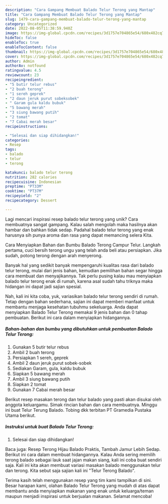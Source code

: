 ```yaml
---
description: "Cara Gampang Membuat Balado Telur Terong yang Mantap"
title: "Cara Gampang Membuat Balado Telur Terong yang Mantap"
slug: 1479-cara-gampang-membuat-balado-telur-terong-yang-mantap
category: Uncategorized
date: 2022-08-05T11:38:59.940Z
image: https://img-global.cpcdn.com/recipes/3d1757e704865e54/680x482cq70/balado-telur-terong-foto-resep-utama.jpg
hideToc: false
enableToc: true
enableTocContent: false
thumbnail: https://img-global.cpcdn.com/recipes/3d1757e704865e54/680x482cq70/balado-telur-terong-foto-resep-utama.jpg
cover: https://img-global.cpcdn.com/recipes/3d1757e704865e54/680x482cq70/balado-telur-terong-foto-resep-utama.jpg
author: Admin
authorAv: notfound
ratingvalue: 4.5
reviewcount: 23
recipeingredient:
- "5 butir telur rebus"
- "2 buah terong"
- "1 sereh geprek"
- "2 daun jeruk purut sobeksobek"
- " Garam gula kaldu bubuk"
- "5 bawang merah"
- "3 siung bawang putih"
- "2 tomat"
- "7 Cabai merah besar"
recipeinstructions:

- "Selesai dan siap dihidangkan!"
categories:
- Resep
tags:
- balado
- telur
- terong

katakunci: balado telur terong 
nutrition: 282 calories
recipecuisine: Indonesian
preptime: "PT33M"
cooktime: "PT37M"
recipeyield: "2"
recipecategory: Dessert

---
```





Lagi mencari inspirasi resep balado telur terong yang unik? Cara membuatnya sangat gampang. Kalau salah mengolah maka hasilnya akan hambar dan bahkan tidak sedap. Padahal balado telur terong yang enak harusnya sih punya aroma dan rasa yang dapat memancing selera Kita.





Cara Menyiapkan Bahan dan Bumbu Balado Terong Campur Telur. Langkah pertama, cuci bersih terong ungu yang telah anda beli atau persiapkan. Jika sudah, potong terong dengan arah menyerong.

Banyak hal yang sedikit banyak mempengaruhi kualitas rasa dari balado telur terong, mulai dari jenis bahan, kemudian pemilihan bahan segar hingga cara membuat dan menyajikannya. Tak perlu pusing kalau mau menyiapkan balado telur terong enak di rumah, karena asal sudah tahu triknya maka hidangan ini dapat jadi sajian spesial.






Nah, kali ini kita coba, yuk, variasikan balado telur terong sendiri di rumah. Tetap dengan bahan sederhana, sajian ini dapat memberi manfaat untuk membantu menjaga kesehatan tubuhmu sekeluarga. Anda dapat menyiapkan Balado Telur Terong memakai 9 jenis bahan dan 0 tahap pembuatan. Berikut ini cara dalam menyiapkan hidangannya.

<!--inarticleads1-->

##### Bahan-bahan dan bumbu yang dibutuhkan untuk pembuatan Balado Telur Terong:

1. Gunakan 5 butir telur rebus
1. Ambil 2 buah terong
1. Persiapkan 1 sereh, geprek
1. Ambil 2 daun jeruk purut sobek-sobek
1. Sediakan  Garam, gula, kaldu bubuk
1. Siapkan 5 bawang merah
1. Ambil 3 siung bawang putih
1. Siapkan 2 tomat
1. Gunakan 7 Cabai merah besar


Berikut resep masakan terong dan telur balado yang pasti akan disukai oleh anggota keluargamu. Simak rincian bahan dan cara membuatnya. Minggu ini buat Telur Terung Balado. Tobing dkk terbitan PT Gramedia Pustaka Utama berikut. 

<!--inarticleads2-->

##### Instruksi untuk buat Balado Telur Terong:


1. Selesai dan siap dihidangkan!

Baca juga: Resep Terong Hijau Balado Praktis, Tambah Jamur Lebih Sedap. Berikut ini cara dalam membuat hidangannya. Kalau Anda sering memilih terong balado sebagai lauk saat jajan makan siang, kali ini coba buat sendiri saja. Kali ini kita akan membuat variasi masakan balado menggunakan telur dan terong. Kita sebut saja sajian kali ini &#34;Telur Terong Balado&#34;. 

Terima kasih telah menggunakan resep yang tim kami tampilkan di sini. Besar harapan kami, olahan Balado Telur Terong yang mudah di atas dapat membantu anda menyiapkan makanan yang enak untuk keluarga/teman maupun menjadi inspirasi untuk berjualan makanan. Selamat mencoba!
